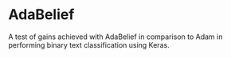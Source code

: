 # AdaBelief
A test of gains achieved with AdaBelief in comparison to Adam in performing binary text classification using Keras.
